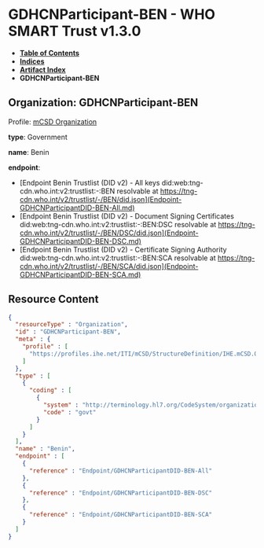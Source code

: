 # GDHCNParticipant-BEN - WHO SMART Trust v1.3.0

* [**Table of Contents**](toc.md)
* [**Indices**](indices.md)
* [**Artifact Index**](artifacts.md)
* **GDHCNParticipant-BEN**

## Organization: GDHCNParticipant-BEN

Profile: [mCSD Organization](https://profiles.ihe.net/ITI/mCSD/4.0.0/StructureDefinition-IHE.mCSD.Organization.html)

**type**: Government

**name**: Benin

**endpoint**: 

* [Endpoint Benin Trustlist (DID v2) - All keys did:web:tng-cdn.who.int:v2:trustlist:-:BEN resolvable at https://tng-cdn.who.int/v2/trustlist/-/BEN/did.json](Endpoint-GDHCNParticipantDID-BEN-All.md)
* [Endpoint Benin Trustlist (DID v2) - Document Signing Certificates did:web:tng-cdn.who.int:v2:trustlist:-:BEN:DSC resolvable at https://tng-cdn.who.int/v2/trustlist/-/BEN/DSC/did.json](Endpoint-GDHCNParticipantDID-BEN-DSC.md)
* [Endpoint Benin Trustlist (DID v2) - Certificate Signing Authority did:web:tng-cdn.who.int:v2:trustlist:-:BEN:SCA resolvable at https://tng-cdn.who.int/v2/trustlist/-/BEN/SCA/did.json](Endpoint-GDHCNParticipantDID-BEN-SCA.md)



## Resource Content

```json
{
  "resourceType" : "Organization",
  "id" : "GDHCNParticipant-BEN",
  "meta" : {
    "profile" : [
      "https://profiles.ihe.net/ITI/mCSD/StructureDefinition/IHE.mCSD.Organization"
    ]
  },
  "type" : [
    {
      "coding" : [
        {
          "system" : "http://terminology.hl7.org/CodeSystem/organization-type",
          "code" : "govt"
        }
      ]
    }
  ],
  "name" : "Benin",
  "endpoint" : [
    {
      "reference" : "Endpoint/GDHCNParticipantDID-BEN-All"
    },
    {
      "reference" : "Endpoint/GDHCNParticipantDID-BEN-DSC"
    },
    {
      "reference" : "Endpoint/GDHCNParticipantDID-BEN-SCA"
    }
  ]
}

```
